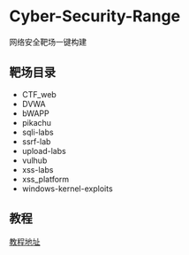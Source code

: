 # Cyber-Security-Range
网络安全靶场一键构建

## 靶场目录
- CTF_web
- DVWA
- bWAPP
- pikachu
- sqli-labs
- ssrf-lab
- upload-labs
- vulhub
- xss-labs
- xss_platform
- windows-kernel-exploits
## 教程
[教程地址](https://github.com/xxx252525/Cyber-Security-Range/blob/main/%E6%B8%97%E9%80%8F%E9%9D%B6%E5%9C%BA%E6%90%AD%E5%BB%BA.md)
